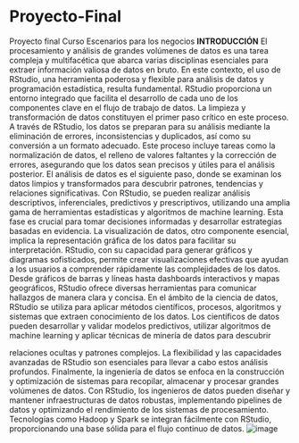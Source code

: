 # Proyecto-Final
Proyecto final Curso Escenarios para los negocios
**INTRODUCCIÓN**
El procesamiento y análisis de grandes volúmenes de datos es una tarea compleja y multifacética que abarca varias disciplinas esenciales para extraer información valiosa de datos en bruto. En este contexto, el uso de RStudio, una herramienta poderosa y flexible para análisis de datos y programación estadística, resulta fundamental. RStudio proporciona un entorno integrado que facilita el desarrollo de cada uno de los componentes clave en el flujo de trabajo de datos.
La limpieza y transformación de datos constituyen el primer paso crítico en este proceso. A través de RStudio, los datos se preparan para su análisis mediante la eliminación de errores, inconsistencias y duplicados, así como su conversión a un formato adecuado. Este proceso incluye tareas como la normalización de datos, el relleno de valores faltantes y la corrección de errores, asegurando que los datos sean precisos y útiles para el análisis posterior.
El análisis de datos es el siguiente paso, donde se examinan los datos limpios y transformados para descubrir patrones, tendencias y relaciones significativas. Con RStudio, se pueden realizar análisis descriptivos, inferenciales, predictivos y prescriptivos, utilizando una amplia gama de herramientas estadísticas y algoritmos de machine learning. Esta fase es crucial para tomar decisiones informadas y desarrollar estrategias basadas en evidencia.
La visualización de datos, otro componente esencial, implica la representación gráfica de los datos para facilitar su interpretación. RStudio, con su capacidad para generar gráficos y diagramas sofisticados, permite crear visualizaciones efectivas que ayudan a los usuarios a comprender rápidamente las complejidades de los datos. Desde gráficos de barras y líneas hasta dashboards interactivos y mapas geográficos, RStudio ofrece diversas herramientas para comunicar hallazgos de manera clara y concisa.
En el ámbito de la ciencia de datos, RStudio se utiliza para aplicar métodos científicos, procesos, algoritmos y sistemas que extraen conocimiento de los datos. Los científicos de datos pueden desarrollar y validar modelos predictivos, utilizar algoritmos de machine learning y aplicar técnicas de minería de datos para descubrir
 

relaciones ocultas y patrones complejos. La flexibilidad y las capacidades avanzadas de RStudio son esenciales para llevar a cabo estos análisis profundos.
Finalmente, la ingeniería de datos se enfoca en la construcción y optimización de sistemas para recopilar, almacenar y procesar grandes volúmenes de datos. Con RStudio, los ingenieros de datos pueden diseñar y mantener infraestructuras de datos robustas, implementando pipelines de datos y optimizando el rendimiento de los sistemas de procesamiento. Tecnologías como Hadoop y Spark se integran fácilmente con RStudio, proporcionando una base sólida para el flujo continuo de datos.
![image](https://github.com/bagh1989/Proyecto-Final/assets/172723509/970a5421-5d5c-4ce1-af0f-7b8f8cb7bdcb)
